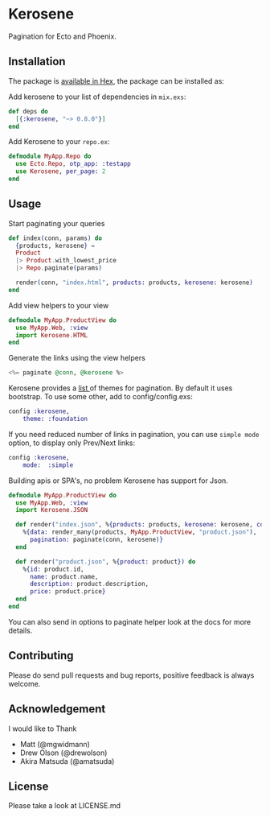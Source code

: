 # Kerosene

Pagination for Ecto and Phoenix.


## Installation

The package is [available in Hex](https://hex.pm/packages/kerosene), the package can be installed as:

Add kerosene to your list of dependencies in `mix.exs`:
```elixir
def deps do
  [{:kerosene, "~> 0.8.0"}]
end
```

Add Kerosene to your `repo.ex`:
```elixir
defmodule MyApp.Repo do
  use Ecto.Repo, otp_app: :testapp
  use Kerosene, per_page: 2
end
```

## Usage
Start paginating your queries 
```elixir
def index(conn, params) do
  {products, kerosene} = 
  Product
  |> Product.with_lowest_price
  |> Repo.paginate(params)

  render(conn, "index.html", products: products, kerosene: kerosene)
end
```

Add view helpers to your view 
```elixir
defmodule MyApp.ProductView do
  use MyApp.Web, :view
  import Kerosene.HTML
end
```

Generate the links using the view helpers
```elixir
<%= paginate @conn, @kerosene %>
```

Kerosene provides a [list ](https://hexdocs.pm/kerosene/Kerosene.HTML.html#__using__/1) of themes for pagination. By default it uses bootstrap. To use some other, add to config/config.exs:
```elixir
config :kerosene,
	theme: :foundation
```

If you need reduced number of links in pagination, you can use `simple mode` option, to display only Prev/Next links:
```elixir
config :kerosene,
	mode:  :simple
```

Building apis or SPA's, no problem Kerosene has support for Json.

```elixir
defmodule MyApp.ProductView do
  use MyApp.Web, :view
  import Kerosene.JSON

  def render("index.json", %{products: products, kerosene: kerosene, conn: conn}) do
    %{data: render_many(products, MyApp.ProductView, "product.json"),
      pagination: paginate(conn, kerosene)}
  end

  def render("product.json", %{product: product}) do
    %{id: product.id,
      name: product.name,
      description: product.description,
      price: product.price}
  end
end
```


You can also send in options to paginate helper look at the docs for more details.

## Contributing
	
Please do send pull requests and bug reports, positive feedback is always welcome.


## Acknowledgement

I would like to Thank

* Matt (@mgwidmann)
* Drew Olson (@drewolson)
* Akira Matsuda (@amatsuda)

## License

Please take a look at LICENSE.md
